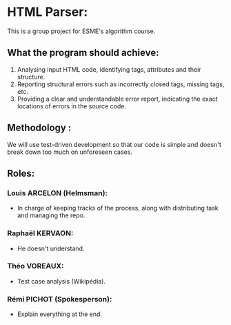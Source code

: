 # HTML Parser:

This is a group project for ESME's algorithm course.

## What the program should achieve:

1.	Analysing input HTML code, identifying tags, attributes and their structure.
2.	Reporting structural errors such as incorrectly closed tags, missing tags, etc.
3.	Providing a clear and understandable error report, indicating the exact locations of errors in the source code.

## Methodology :

We will use test-driven development so that our code is simple and doesn't break down too much on unforeseen cases.

## Roles:

### Louis ARCELON (Helmsman):

- In charge of keeping tracks of the process, along with distributing task and managing the repo.

### Raphaël KERVAON:
- He doesn't understand.

### Théo VOREAUX:
- Test case analysis (Wikipédia).

### Rémi PICHOT (Spokesperson):

- Explain everything at the end.
